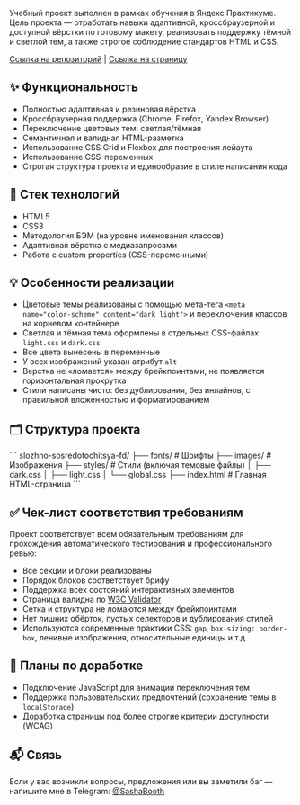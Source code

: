 Учебный проект выполнен в рамках обучения в Яндекс Практикуме. Цель проекта — отработать навыки адаптивной, кроссбраузерной и доступной вёрстки по готовому макету, реализовать поддержку тёмной и светлой тем, а также строгое соблюдение стандартов HTML и CSS.

[Ссылка на репозиторий](https://github.com/SaintBooth/slozhno-sosredotochitsya-fd) | [Ссылка на страницу](https://saintbooth.github.io/slozhno-sosredotochitsya-fd/)

## ✨ Функциональность

- Полностью адаптивная и резиновая вёрстка
- Кроссбраузерная поддержка (Chrome, Firefox, Yandex Browser)
- Переключение цветовых тем: светлая/тёмная
- Семантичная и валидная HTML-разметка
- Использование CSS Grid и Flexbox для построения лейаута
- Использование CSS-переменных
- Строгая структура проекта и единообразие в стиле написания кода

## 📐 Стек технологий

- HTML5
- CSS3
- Методология БЭМ (на уровне именования классов)
- Адаптивная вёрстка с медиазапросами
- Работа с custom properties (CSS-переменными)

## 💡 Особенности реализации

- Цветовые темы реализованы с помощью мета-тега `<meta name="color-scheme" content="dark light">` и переключения классов на корневом контейнере
- Светлая и тёмная тема оформлены в отдельных CSS-файлах: `light.css` и `dark.css`
- Все цвета вынесены в переменные
- У всех изображений указан атрибут `alt`
- Верстка не «ломается» между брейкпоинтами, не появляется горизонтальная прокрутка
- Стили написаны чисто: без дублирования, без инлайнов, с правильной вложенностью и форматированием

## 🗂 Структура проекта

\`\`\`
slozhno-sosredotochitsya-fd/
├── fonts/             # Шрифты
├── images/            # Изображения
├── styles/            # Стили (включая темовые файлы)
│   ├── dark.css
│   ├── light.css
│   └── global.css
├── index.html         # Главная HTML-страница
\`\`\`

## ✅ Чек-лист соответствия требованиям

Проект соответствует всем обязательным требованиям для прохождения автоматического тестирования и профессионального ревью:

- Все секции и блоки реализованы
- Порядок блоков соответствует брифу
- Поддержка всех состояний интерактивных элементов
- Страница валидна по [W3C Validator](https://validator.w3.org/)
- Сетка и структура не ломаются между брейкпоинтами
- Нет лишних обёрток, пустых селекторов и дублирования стилей
- Используются современные практики CSS: `gap`, `box-sizing: border-box`, ленивые изображения, относительные единицы и т.д.

## 🚀 Планы по доработке

- Подключение JavaScript для анимации переключения тем
- Поддержка пользовательских предпочтений (сохранение темы в `localStorage`)
- Доработка страницы под более строгие критерии доступности (WCAG)

## 📬 Связь

Если у вас возникли вопросы, предложения или вы заметили баг — напишите мне в Telegram: [@SashaBooth](https://t.me/SashaBooth)